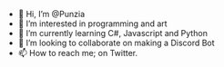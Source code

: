 - 👋 Hi, I’m @Punzia
- 👀 I’m interested in programming and art
- 🌱 I’m currently learning C#, Javascript and Python 
- 💞️ I’m looking to collaborate on making a Discord Bot
- 📫 How to reach me; on Twitter.

<!---
Punzia/Punzia is a ✨ special ✨ repository because its `README.md` (this file) appears on your GitHub profile.
You can click the Preview link to take a look at your changes.
--->


